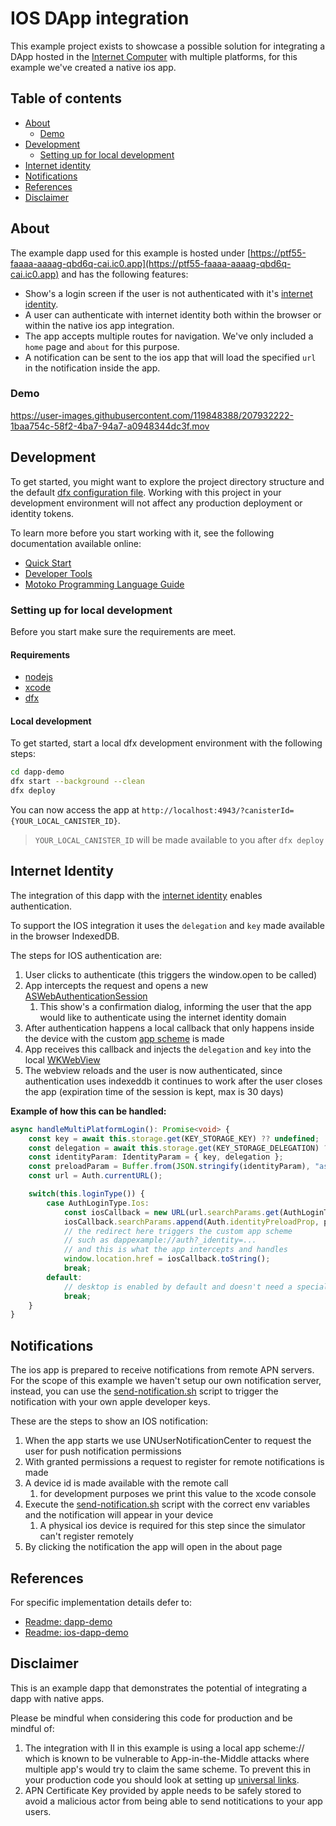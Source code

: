 # IOS DApp integration

This example project exists to showcase a possible solution for integrating a DApp hosted in the [Internet Computer](https://internetcomputer.org/) with multiple platforms, for this example we've created a native ios app.

## Table of contents

- [About](#about)
    - [Demo](#demo)
- [Development](#development)
    - [Setting up for local development](#setting-up-for-local-development)
- [Internet identity](#internet-identity)
- [Notifications](#notifications)
- [References](#references)
- [Disclaimer](#disclaimer)

## About

The example dapp used for this example is hosted under [https://ptf55-faaaa-aaaag-qbd6q-cai.ic0.app](https://ptf55-faaaa-aaaag-qbd6q-cai.ic0.app) and has the following features:

- Show's a login screen if the user is not authenticated with it's [internet identity](https://internetcomputer.org/docs/current/developer-docs/integrations/internet-identity/integrate-identity).
- A user can authenticate with internet identity both within the browser or within the native ios app integration.
- The app accepts multiple routes for navigation. We've only included a `home` page and `about` for this purpose.
- A notification can be sent to the ios app that will load the specified `url` in the notification inside the app. 

### Demo

https://user-images.githubusercontent.com/119848388/207932222-1baa754c-58f2-4ba7-94a7-a0948344dc3f.mov

## Development

To get started, you might want to explore the project directory structure and the default [dfx configuration file](dapp-demo/dfx.json). Working with this project in your development environment will not affect any production deployment or identity tokens.

To learn more before you start working with it, see the following documentation available online:

- [Quick Start](https://internetcomputer.org/docs/current/developer-docs/ic-overview)
- [Developer Tools](https://internetcomputer.org/tooling)
- [Motoko Programming Language Guide](https://internetcomputer.org/docs/current/developer-docs/build/cdks/motoko-dfinity/motoko)

### Setting up for local development

Before you start make sure the requirements are meet.

#### Requirements
- [nodejs](https://nodejs.org/en/download/)
- [xcode](https://apps.apple.com/us/app/xcode/id497799835)
- [dfx](https://internetcomputer.org/docs/current/developer-docs/ic-overview)

#### Local development

To get started, start a local dfx development environment with the following steps:

```bash
cd dapp-demo
dfx start --background --clean
dfx deploy
```

You can now access the app at `http://localhost:4943/?canisterId={YOUR_LOCAL_CANISTER_ID}`.

> `YOUR_LOCAL_CANISTER_ID` will be made available to you after `dfx deploy`

## Internet Identity

The integration of this dapp with the [internet identity](https://internetcomputer.org/docs/current/developer-docs/integrations/internet-identity/integrate-identity) enables authentication. 

To support the IOS integration it uses the `delegation` and `key` made available in the browser IndexedDB. 

The steps for IOS authentication are:

1. User clicks to authenticate (this triggers the window.open to be called)
1. App intercepts the request and opens a new [ASWebAuthenticationSession](https://developer.apple.com/documentation/authenticationservices/aswebauthenticationsession)
    1. This show's a confirmation dialog, informing the user that the app would like to authenticate using the internet identity domain  
1. After authentication happens a local callback that only happens inside the device with the custom [app scheme](https://developer.apple.com/documentation/xcode/defining-a-custom-url-scheme-for-your-app) is made
1. App receives this callback and injects the `delegation` and `key` into the local [WKWebView](https://developer.apple.com/documentation/webkit/wkwebview) 
1. The webview reloads and the user is now authenticated, since authentication uses indexeddb it continues to work after the user closes the app (expiration time of the session is kept, max is 30 days)

**Example of how this can be handled:**

```ts
async handleMultiPlatformLogin(): Promise<void> {
    const key = await this.storage.get(KEY_STORAGE_KEY) ?? undefined;
    const delegation = await this.storage.get(KEY_STORAGE_DELEGATION) ?? undefined;
    const identityParam: IdentityParam = { key, delegation };
    const preloadParam = Buffer.from(JSON.stringify(identityParam), "ascii").toString("base64");
    const url = Auth.currentURL();

    switch(this.loginType()) {
        case AuthLoginType.Ios:
            const iosCallback = new URL(url.searchParams.get(AuthLoginType.Ios) ?? "");
            iosCallback.searchParams.append(Auth.identityPreloadProp, preloadParam);
            // the redirect here triggers the custom app scheme
            // such as dappexample://auth?_identity=...
            // and this is what the app intercepts and handles
            window.location.href = iosCallback.toString();
            break;
        default:
            // desktop is enabled by default and doesn't need a special condition
            break;
    }
}
```

## Notifications

The ios app is prepared to receive notifications from remote APN servers. For the scope of this example we haven't setup our own notification server, instead, you can use the [send-notification.sh](send-notification.sh) script to trigger the notification with your own apple developer keys.

These are the steps to show an IOS notification:

1. When the app starts we use UNUserNotificationCenter to request the user for push notification permissions 
1. With granted permissions a request to register for remote notifications is made
1. A device id is made available with the remote call
    1. for development purposes we print this value to the xcode console
1. Execute the [send-notification.sh](send-notification.sh) script with the correct env variables and the notification will appear in your device
    1. A physical ios device is required for this step since the simulator can't register remotely
1. By clicking the notification the app will open in the about page

## References

For specific implementation details defer to:

- [Readme: dapp-demo](dapp-demo/README.md)
- [Readme: ios-dapp-demo](ios-dapp-demo/README.md) 

## Disclaimer

This is an example dapp that demonstrates the potential of integrating a dapp with native apps. 

Please be mindful when considering this code for production and be mindful of:

1. The integration with II in this example is using a local app scheme:// which is known to be vulnerable to App-in-the-Middle attacks where multiple app's would try to claim the same scheme. To prevent this in your production code you should look at setting up [universal links](https://developer.apple.com/documentation/xcode/supporting-universal-links-in-your-app).
1. APN Certificate Key provided by apple needs to be safely stored to avoid a malicious actor from being able to send notitications to your app users.

